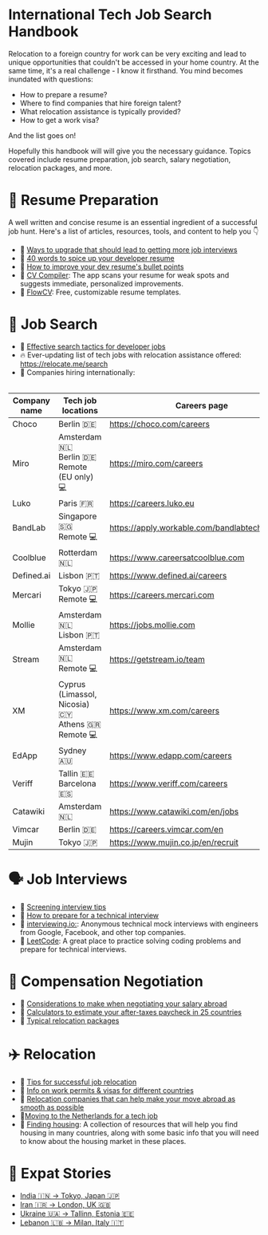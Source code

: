 # International Tech Job Search Handbook

Relocation to a foreign country for work can be very exciting and lead to unique opportunities that couldn't be accessed in your home country. At the same time, it's a real challenge - I know it firsthand. You mind becomes inundated with questions:

*	How to prepare a resume?
* Where to find companies that hire foreign talent?
* What relocation assistance is typically provided?
*	How to get a work visa?

And the list goes on!

Hopefully this handbook will will give you the necessary guidance. Topics covered include resume preparation, job search, salary negotiation, relocation packages, and more.


# 📝 Resume Preparation
A well written and concise resume is an essential ingredient of a successful job hunt. Here's a list of articles, resources, tools, and content to help you 👇

* 📕 [Ways to upgrade that should lead to getting more job interviews](https://relocate.me/blog/resume-interview-tips/10-data-driven-ways-to-use-your-developer-resume-to-get-interviews/)
* 📕 [40 words to spice up your developer resume](https://cvcompiler.com/blog/40-words-to-spice-up-your-developer-resume/)
* 📕 [How to improve your dev resume's bullet points](https://cvcompiler.com/blog/how-to-improve-your-junior-developer-resume-bullets/)
* 🔨 [CV Compiler](https://cvcompiler.com/): The app scans your resume for weak spots and suggests immediate, personalized improvements.
* 🔨 [FlowCV](https://flowcv.io/resume-templates): Free, customizable resume templates.


# 👀 Job Search
* 📕 [Effective search tactics for developer jobs](https://relocate.me/blog/job-search/developer-job-search-tactics/)
* 🔥 Ever-updating list of tech jobs with relocation assistance offered: https://relocate.me/search
* 🏢 Companies hiring internationally:<br><br>

| Company name | Tech job locations | Careers page |  
|-------|--------------|---------------|
| Choco | Berlin 🇩🇪 | https://choco.com/careers |
| Miro | Amsterdam 🇳🇱 <br> Berlin 🇩🇪 <br> Remote (EU only) ‍💻  | https://miro.com/careers |
| Luko | Paris 🇫🇷 | https://careers.luko.eu |
| BandLab | Singapore 🇸🇬 <br> Remote ‍💻 | https://apply.workable.com/bandlabtechnologies |
| Coolblue | Rotterdam 🇳🇱 | https://www.careersatcoolblue.com |
| Defined.ai | Lisbon 🇵🇹 | https://www.defined.ai/careers |
| Mercari | Tokyo 🇯🇵 <br> Remote ‍💻 | https://careers.mercari.com |
| Mollie | Amsterdam 🇳🇱 <br> Lisbon 🇵🇹 | https://jobs.mollie.com |
| Stream | Amsterdam 🇳🇱 <br> Remote ‍💻 | https://getstream.io/team |
| XM | Cyprus (Limassol, Nicosia) 🇨🇾 <br> Athens 🇬🇷 <br> Remote 💻 | https://www.xm.com/careers |
| EdApp | Sydney 🇦🇺 | https://www.edapp.com/careers |
| Veriff | Tallin 🇪🇪 <br> Barcelona 🇪🇸 | https://www.veriff.com/careers |
| Catawiki | Amsterdam 🇳🇱 | https://www.catawiki.com/en/jobs |
| Vimcar | Berlin 🇩🇪 | https://careers.vimcar.com/en |
| Mujin | Tokyo 🇯🇵 | https://www.mujin.co.jp/en/recruit |


# 🗣️ Job Interviews
* 📕 [Screening interview tips](https://relocate.me/learning-center/screening-interviews)
* 📕 [How to prepare for a technical interview](https://relocate.me/learning-center/coding-interview)
* 🔨 [interviewing.io:](https://interviewing.io/): Anonymous technical mock interviews with engineers from Google, Facebook, and other top companies.
* 🔨 [LeetCode](https://leetcode.com/): A great place to practice solving coding problems and prepare for technical interviews. 

# 🤝 Compensation Negotiation
* 📕 [Considerations to make when negotiating your salary abroad](https://relocate.me/blog/job-search/how-to-negotiate-a-developer-salary-while-searching-for-a-job-abroad/)
* 🔨 [Calculators to estimate your after-taxes paycheck in 25 countries](https://relocate.me/net-pay-calculators/)
* 📕 [Typical relocation packages](https://relocate.me/learning-center/relocation-packages)


# ✈️ Relocation 
* 📕 [Tips for successful job relocation](https://relocate.me/learning-center/relocation-process)
* 📕 [Info on work permits & visas for different countries](https://relocate.me/learning-center/work-permit-and-visa)
* 🏢 [Relocation companies that can help make your move abroad as smooth as possible](https://relocate.me/relocation-companies)
* 📕[Moving to the Netherlands for a tech job](https://relocate.me/blog/job-relocation/moving-to-the-netherlands-for-a-tech-job/) 
* 📕 [Finding housing](https://relocate.me/learning-center/finding-housing): A collection of resources that will help you find housing in many countries, along with some basic info that you will need to know about the housing market in these places.


# 💬 Expat Stories
* [India 🇮🇳 → Tokyo, Japan 🇯🇵](https://relocate.me/blog/expat-stories/moving-to-japan-for-an-it-job-rupeshs-relocation-story/)
* [Iran 🇮🇷 → London, UK 🇬🇧](https://relocate.me/blog/expat-stories/moving-to-the-uk-for-a-tech-job/)
* [Ukraine 🇺🇦 → Tallinn, Estonia 🇪🇪](https://relocate.me/blog/expat-stories/moving-to-estonia-for-work/)
* [Lebanon 🇱🇧 → Milan, Italy 🇮🇹](https://relocate.me/blog/expat-stories/moving-to-italy-for-a-tech-job/)

